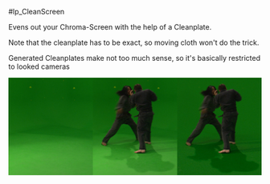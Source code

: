 #lp_CleanScreen

Evens out your Chroma-Screen with the help of a Cleanplate.

Note that the cleanplate has to be exact, so moving cloth won't do the trick.

Generated Cleanplates make not too much sense, so it's basically restricted to looked cameras

![Screenshot](Resources/Screenshot.jpg)
